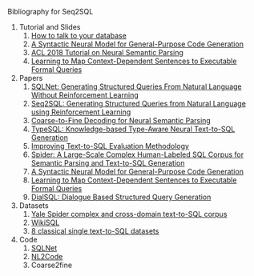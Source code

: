 Bibliography for Seq2SQL



1.  Tutorial and Slides
    1.  [How to talk to your database](https://einstein.ai/research/how-to-talk-to-your-database)
    1.  [A Syntactic Neural Model for General-Purpose Code Generation](https://vimeo.com/234954608)
    1.  [ACL 2018 Tutorial on Neural Semantic Parsing](https://github.com/allenai/acl2018-semantic-parsing-tutorial)
    1.  [Learning to Map Context-Dependent Sentences to Executable Formal Queries](http://alanesuhr.com/sia2018-slides.pdf)
1.  Papers
    1.  [SQLNet: Generating Structured Queries From Natural Language Without Reinforcement Learning](https://arxiv.org/abs/1711.04436)
    1.  [Seq2SQL: Generating Structured Queries from Natural Language using Reinforcement Learning](https://arxiv.org/abs/1709.00103)
    1.  [Coarse-to-Fine Decoding for Neural Semantic Parsing](https://arxiv.org/pdf/1805.04793.pdf)
    1.  [TypeSQL: Knowledge-based Type-Aware Neural Text-to-SQL Generation](https://arxiv.org/abs/1804.09769)
    1.  [Improving Text-to-SQL Evaluation Methodology ](https://arxiv.org/pdf/1804.09769.pdf)
    1.  <span style="text-decoration:underline;">Spider: A Large-Scale Complex Human-Labeled SQL Corpus for Semantic Parsing and Text-to-SQL Generation</span>
    1.  [A Syntactic Neural Model for General-Purpose Code Generation](https://arxiv.org/abs/1704.01696)
    1.  [Learning to Map Context-Dependent Sentences to Executable Formal Queries](http://alanesuhr.com/atis.pdf)
    1.  [DialSQL: Dialogue Based Structured Query Generation](http://cs.ucsb.edu/~ysu/papers/acl18_dialsql.pdf)
1.  Datasets
    1.  [Yale Spider complex and cross-domain text-to-SQL corpus](https://yale-lily.github.io/seq2sql/spider)
    1.  [WikiSQL](https://github.com/salesforce/WikiSQL)
    1.  [8 classical single text-to-SQL datasets](https://github.com/jkkummerfeld/text2sql-data)
1.  Code
    1.  [SQLNet](https://github.com/xiaojunxu/SQLNet)
    1.  [NL2Code](https://github.com/pcyin/NL2code)
    1.  Coarse2fine
